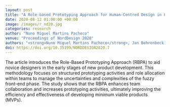 ```yaml
---
layout: post
title: "A Role-based Prototyping Approach for Human-Centred Design in Fuzzy Front-End Scenarios"
date: 2020-08-12 01:00:00 +00:00
image: /images/r_nd20.jpg
categories: research
author: "Nuno Miguel Martins Pacheco"
venue: "Proceedings of NordDesign 2020"
authors: "<strong>Nuno Miguel Martins Pacheco</strong>, Jan Behrenbeck, Bilal Tariq, Anand Vazhapilli Sureshbabu and Markus Zimmermann"
doi: https://doi.org/10.35199/NORDDESIGN2020.7
---
```


The article introduces the Role-Based Prototyping Approach (RBPA) to aid novice designers in the early stages of new product development. This methodology focuses on structured prototyping activities and role allocation within teams to manage the uncertainties and complexities of the fuzzy front-end phase. The study shows that the RBPA enhances team collaboration and increases prototyping activities, ultimately improving the efficiency and effectiveness of developing minimum viable products (MVPs).